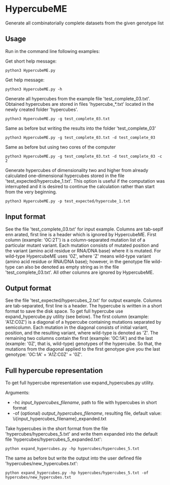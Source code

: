 # HypercubeME
Generate all combinatorially complete datasets from the given genotype list

## Usage
Run in the command line following examples:

Get short help message:

`python3 HypercubeME.py`

Get help message:

`python3 HypercubeME.py -h`

Generate all hypercubes from the example file 'test_complete_03.txt'. Obtained hypercubes are stored in files 'hypercube_\*.txt' located in the newly created folder 'hypercubes'.

`python3 HypercubeME.py -g test_complete_03.txt`

Same as before but writing the results into the folder 'test_complete_03'

`python3 HypercubeME.py -g test_complete_03.txt -d test_complete_03`

Same as before but using two cores of the computer

`python3 HypercubeME.py -g test_complete_03.txt -d test_complete_03 -c 2`

Generate hypercubes of dimensionality two and higher from already calculated one-dimensional hypercubes stored in the file 'test_expected/hypercube_1.txt'. This option is useful if the computation was interrupted and it is desired to continue the calculation rather than start from the very beginning.

`python3 HypercubeME.py -p test_expected/hypercube_1.txt`

## Input format
See the file 'test_complete_03.txt' for input example. Columns are tab-seplf enn arated, first line is a header which is ignored by HypercubeME. First column (example: '0C:2T') is a column-separated mutation list of a particular mutant variant. Each mutation consists of mutated position and the variant (amino acid residue or RNA/DNA base) where it is mutated. For wild-type HypercubeME uses '0Z', where 'Z' means wild-type variant (amino acid residue or RNA/DNA base); however, in the genotype file wild-type can also be denoted as empty string as in the file 'test_complete_03.txt'. All other columns are ignored by HypercubeME.

## Output format
See the file 'test_expected/hypercubes_2.txt' for output example. Columns are tab-separated, first line is a header. The hypercube is written in a short format to save the disk space. To get full hypercube use expand_hypercube.py utility (see below). The first column (example: 'A1Z:C0Z') is a diagonal of a hypercube containing mutations separated by semicolumn. Each mutation in the diagonal consists of initial variant, position, and the resulting variant, where wild-type is denoted as 'Z'. The remaining two columns contain the first (example: '0C:1A') and the last (example: '0Z', that is, wild-type) genotypes of the hypercube. So that, the mutations from the diagonal applied to the first genotype give you the last genotype: '0C:1A' + 'A1Z:C0Z' = '0Z'.

## Full hypercube representation
To get full hypercube representation use expand_hypercubes.py utility.

Arguments:
- -hc *input_hypercubes_filename*, path to file with hypercubes in short format
- -of (optional) *output_hypercubes_filename*, resulting file, default value: \i{input_hypercubes_filename}_expanded.txt

Take hypercubes in the short format from the file 'hypercubes/hypercubes_5.txt' and write them expanded into the default file 'hypercubes/hypercubes_5_expanded.txt':  

`python expand_hypercubes.py -hp hypercubes/hypercubes_5.txt`

The same as before but write the output into the user defined file 'hypercubes/new_hypercubes.txt':  

`python expand_hypercubes.py -hp hypercubes/hypercubes_5.txt -of hypercubes/new_hypercubes.txt`
